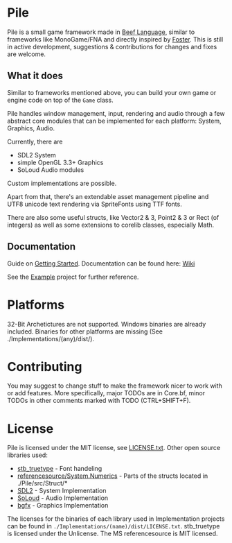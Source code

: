 # Pile
Pile is a small game framework made in [Beef Language](https://github.com/beefytech/Beef), similar to frameworks like MonoGame/FNA and directly inspired by [Foster](https://github.com/NoelFB/Foster).
This is still in active development, suggestions & contributions for changes and fixes are welcome.

## What it does
Similar to frameworks mentioned above, you can build your own game or engine code on top of the `Game` class.

Pile handles window management, input, rendering and audio through a few abstract core modules that can be implemented for each platform: System, Graphics, Audio.

Currently, there are
- SDL2 System
- simple OpenGL 3.3+ Graphics
- SoLoud Audio modules

Custom implementations are possible.

Apart from that, there's an extendable asset management pipeline and UTF8 unicode text rendering via SpriteFonts using TTF fonts.

There are also some useful structs, like Vector2 & 3, Point2 & 3 or Rect (of integers) as well as some extensions to corelib classes, especially Math.

## Documentation
Guide on [Getting Started](https://github.com/EinBurgbauer/Pile/wiki/Getting-Started). Documentation can be found here: [Wiki](https://github.com/EinBurgbauer/Pile/wiki)

See the [Example](https://github.com/EinBurgbauer/Pile/tree/master/Example) project for further reference.

# Platforms
32-Bit Archetictures are not supported.
Windows binaries are already included. Binaries for other platforms are missing (See ./Implementations/(any)/dist/).

# Contributing
You may suggest to change stuff to make the framework nicer to work with or add features. More specifically, major TODOs are in Core.bf, minor TODOs in other comments marked with TODO (CTRL+SHIFT+F).

# License
Pile is licensed under the MIT license, see [LICENSE.txt](https://github.com/EinBurgbauer/Pile/blob/master/LICENSE.txt).
Other open source libraries used:
- [stb_truetype](https://github.com/nothings/stb/blob/master/stb_truetype.h) - Font handeling
- [referencesource/System.Numerics](https://github.com/microsoft/referencesource/tree/master/System.Numerics/System/Numerics) - Parts of the structs located in ./Pile/src/Struct/*
- [SDL2](https://www.libsdl.org/) - System Implementation
- [SoLoud](http://sol.gfxile.net/soloud/index.html) - Audio Implementation
- [bgfx](https://github.com/bkaradzic/bgfx) - Graphics Implementation

The licenses for the binaries of each library used in Implementation projects can be found in `./Implementations/(name)/dist/LICENSE.txt`.
stb_truetype is licensed under the Unlicense. The MS referencesource is MIT licensed.
